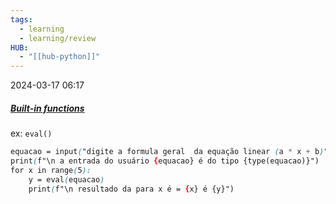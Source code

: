 ```yaml
---
tags:
  - learning
  - learning/review
HUB:
  - "[[hub-python]]"
---
```

2024-03-17  06:17


##### [Built-in functions](https://docs.python.org/3/library/functions.html)

ex: ``eval()``
```css
equacao = input("digite a formula geral  da equação linear (a * x + b)")
print(f"\n a entrada do usuário {equacao} é do tipo {type(equacao)}")
for x in range(5):
    y = eval(equacao)
    print(f"\n resultado da para x é = {x} é {y}")
```
